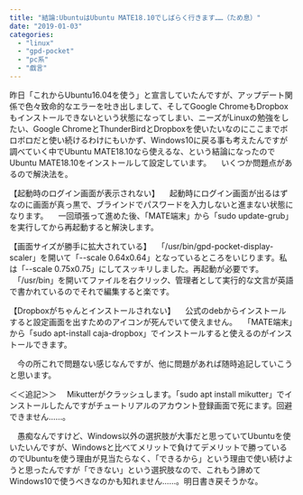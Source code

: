 ```yaml
---
title: "結論:UbuntuはUbuntu MATE18.10でしばらく行きます……（ため息）"
date: "2019-01-03"
categories: 
  - "linux"
  - "gpd-pocket"
  - "pc系"
  - "戯言"
---
```


昨日「これからUbuntu16.04を使う」と宣言していたんですが、アップデート関係で色々致命的なエラーを吐き出しまして、そしてGoogle ChromeもDropboxもインストールできないという状態になってしまい、ニーズがLinuxの勉強をしたい、Google ChromeとThunderBirdとDropboxを使いたいなのにここまでボロボロだと使い続けるわけにもいかず、Windows10に戻る事も考えたんですが調べていく中でUbuntu MATE18.10なら使えるな、という結論になったのでUbuntu MATE18.10をインストールして設定しています。 　いくつか問題点があるので解決法を。

【起動時のログイン画面が表示されない】 　起動時にログイン画面が出るはずなのに画面が真っ黒で、ブラインドでパスワードを入力しないと進まない状態になります。 　一回頑張って進めた後、「MATE端末」から「sudo update-grub」を実行してから再起動すると解決します。

【画面サイズが勝手に拡大されている】 　「/usr/bin/gpd-pocket-display-scaler」を開いて「--scale 0.64x0.64」となっているところをいじります。私は「--scale 0.75x0.75」にしてスッキリしました。再起動が必要です。 　「/usr/bin」を開いてファイルを右クリック、管理者として実行的な文言が英語で書かれているのでそれで編集すると楽です。

【Dropboxがちゃんとインストールされない】 　公式のdebからインストールすると設定画面を出すためのアイコンが死んでいて使えません。 　「MATE端末」から「sudo apt-install caja-dropbox」でインストールすると使えるのがインストールできます。

　今の所これで問題ない感じなんですが、他に問題があれば随時追記していこうと思います。

＜＜追記＞＞ 　Mikutterがクラッシュします。「sudo apt install mikutter」でインストールしたんですがチュートリアルのアカウント登録画面で死にます。回避できません……。

　愚痴なんですけど、Windows以外の選択肢が大事だと思っていてUbuntuを使いたいんですが、Windowsと比べてメリットで負けてデメリットで勝っているのでUbuntuを使う理由が見当たらなく、「できるから」という理由で使い続けようと思ったんですが「できない」という選択肢なので、これもう諦めてWindows10で使うべきなのかも知れません……。明日書き戻そうかな。
